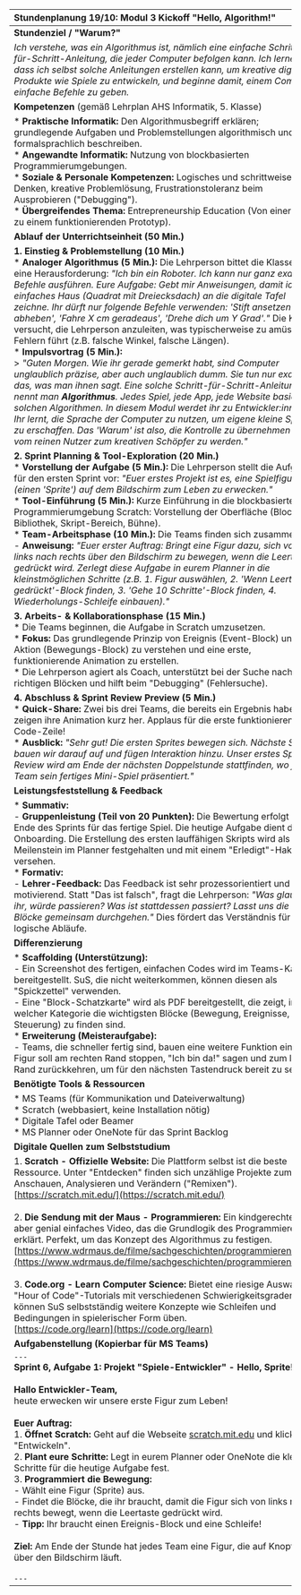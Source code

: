 | Stundenplanung 19/10: Modul 3 Kickoff "Hello, Algorithm!" |
| :--- |
| **Stundenziel / "Warum?"** |
| *Ich verstehe, was ein Algorithmus ist, nämlich eine einfache Schritt-für-Schritt-Anleitung, die jeder Computer befolgen kann. Ich lerne, dass ich selbst solche Anleitungen erstellen kann, um kreative digitale Produkte wie Spiele zu entwickeln, und beginne damit, einem Computer einfache Befehle zu geben.* |
| **Kompetenzen** (gemäß Lehrplan AHS Informatik, 5. Klasse) |
| *   **Praktische Informatik:** Den Algorithmusbegriff erklären; grundlegende Aufgaben und Problemstellungen algorithmisch und formalsprachlich beschreiben. <br> *   **Angewandte Informatik:** Nutzung von blockbasierten Programmierumgebungen. <br> *   **Soziale & Personale Kompetenzen:** Logisches und schrittweises Denken, kreative Problemlösung, Frustrationstoleranz beim Ausprobieren ("Debugging"). <br> *   **Übergreifendes Thema:** Entrepreneurship Education (Von einer Idee zu einem funktionierenden Prototyp). |
| **Ablauf der Unterrichtseinheit (50 Min.)** |
| **1. Einstieg & Problemstellung (10 Min.)** <br> *   **Analoger Algorithmus (5 Min.):** Die Lehrperson bittet die Klasse um eine Herausforderung: *"Ich bin ein Roboter. Ich kann nur ganz exakte Befehle ausführen. Eure Aufgabe: Gebt mir Anweisungen, damit ich ein einfaches Haus (Quadrat mit Dreiecksdach) an die digitale Tafel zeichne. Ihr dürft nur folgende Befehle verwenden: 'Stift ansetzen', 'Stift abheben', 'Fahre X cm geradeaus', 'Drehe dich um Y Grad'."* Die Klasse versucht, die Lehrperson anzuleiten, was typischerweise zu amüsanten Fehlern führt (z.B. falsche Winkel, falsche Längen). <br> *   **Impulsvortrag (5 Min.):** <br>> *"Guten Morgen. Wie ihr gerade gemerkt habt, sind Computer unglaublich präzise, aber auch unglaublich dumm. Sie tun nur exakt das, was man ihnen sagt. Eine solche Schritt-für-Schritt-Anleitung nennt man **Algorithmus**. Jedes Spiel, jede App, jede Website basiert auf solchen Algorithmen. In diesem Modul werdet ihr zu Entwickler:innen. Ihr lernt, die Sprache der Computer zu nutzen, um eigene kleine Spiele zu erschaffen. Das 'Warum' ist also, die Kontrolle zu übernehmen und vom reinen Nutzer zum kreativen Schöpfer zu werden."* |
| **2. Sprint Planning & Tool-Exploration (20 Min.)** <br> *   **Vorstellung der Aufgabe (5 Min.):** Die Lehrperson stellt die Aufgabe für den ersten Sprint vor: *"Euer erstes Projekt ist es, eine Spielfigur (einen 'Sprite') auf dem Bildschirm zum Leben zu erwecken."* <br> *   **Tool-Einführung (5 Min.):** Kurze Einführung in die blockbasierte Programmierumgebung Scratch: Vorstellung der Oberfläche (Block-Bibliothek, Skript-Bereich, Bühne). <br> *   **Team-Arbeitsphase (10 Min.):** Die Teams finden sich zusammen. <br> - **Anweisung:** *"Euer erster Auftrag: Bringt eine Figur dazu, sich von links nach rechts über den Bildschirm zu bewegen, wenn die Leertaste gedrückt wird. Zerlegt diese Aufgabe in eurem Planner in die kleinstmöglichen Schritte (z.B. 1. Figur auswählen, 2. 'Wenn Leertaste gedrückt'-Block finden, 3. 'Gehe 10 Schritte'-Block finden, 4. Wiederholungs-Schleife einbauen)."* |
| **3. Arbeits- & Kollaborationsphase (15 Min.)** <br> *   Die Teams beginnen, die Aufgabe in Scratch umzusetzen. <br> *   **Fokus:** Das grundlegende Prinzip von Ereignis (Event-Block) und Aktion (Bewegungs-Block) zu verstehen und eine erste, funktionierende Animation zu erstellen. <br> *   Die Lehrperson agiert als Coach, unterstützt bei der Suche nach den richtigen Blöcken und hilft beim "Debugging" (Fehlersuche). |
| **4. Abschluss & Sprint Review Preview (5 Min.)** <br> *   **Quick-Share:** Zwei bis drei Teams, die bereits ein Ergebnis haben, zeigen ihre Animation kurz her. Applaus für die erste funktionierende Code-Zeile! <br> *   **Ausblick:** *"Sehr gut! Die ersten Sprites bewegen sich. Nächste Stunde bauen wir darauf auf und fügen Interaktion hinzu. Unser erstes Sprint Review wird am Ende der nächsten Doppelstunde stattfinden, wo jedes Team sein fertiges Mini-Spiel präsentiert."* |
| **Leistungsfeststellung & Feedback** |
| *   **Summativ:** <br> - **Gruppenleistung (Teil von 20 Punkten):** Die Bewertung erfolgt am Ende des Sprints für das fertige Spiel. Die heutige Aufgabe dient dem Onboarding. Die Erstellung des ersten lauffähigen Skripts wird als erster Meilenstein im Planner festgehalten und mit einem "Erledigt"-Haken versehen. <br> *   **Formativ:** <br> - **Lehrer-Feedback:** Das Feedback ist sehr prozessorientiert und motivierend. Statt "Das ist falsch", fragt die Lehrperson: *"Was glaubtet ihr, würde passieren? Was ist stattdessen passiert? Lasst uns die Blöcke gemeinsam durchgehen."* Dies fördert das Verständnis für logische Abläufe. |
| **Differenzierung** |
| *   **Scaffolding (Unterstützung):** <br> - Ein Screenshot des fertigen, einfachen Codes wird im Teams-Kanal bereitgestellt. SuS, die nicht weiterkommen, können diesen als "Spickzettel" verwenden. <br> - Eine "Block-Schatzkarte" wird als PDF bereitgestellt, die zeigt, in welcher Kategorie die wichtigsten Blöcke (Bewegung, Ereignisse, Steuerung) zu finden sind. <br> *   **Erweiterung (Meisteraufgabe):** <br> - Teams, die schneller fertig sind, bauen eine weitere Funktion ein: Die Figur soll am rechten Rand stoppen, "Ich bin da!" sagen und zum linken Rand zurückkehren, um für den nächsten Tastendruck bereit zu sein. |
| **Benötigte Tools & Ressourcen** |
| *   MS Teams (für Kommunikation und Dateiverwaltung) <br> *   Scratch (webbasiert, keine Installation nötig) <br> *   Digitale Tafel oder Beamer <br> *   MS Planner oder OneNote für das Sprint Backlog |
| **Digitale Quellen zum Selbststudium** |
| 1. **Scratch - Offizielle Website:** Die Plattform selbst ist die beste Ressource. Unter "Entdecken" finden sich unzählige Projekte zum Anschauen, Analysieren und Verändern ("Remixen").<br>[https://scratch.mit.edu/](https://scratch.mit.edu/) <br><br> 2. **Die Sendung mit der Maus - Programmieren:** Ein kindgerechtes, aber genial einfaches Video, das die Grundlogik des Programmierens erklärt. Perfekt, um das Konzept des Algorithmus zu festigen.<br>[https://www.wdrmaus.de/filme/sachgeschichten/programmieren.php5](https://www.wdrmaus.de/filme/sachgeschichten/programmieren.php5) <br><br> 3. **Code.org - Learn Computer Science:** Bietet eine riesige Auswahl an "Hour of Code"-Tutorials mit verschiedenen Schwierigkeitsgraden. Hier können SuS selbstständig weitere Konzepte wie Schleifen und Bedingungen in spielerischer Form üben.<br>[https://code.org/learn](https://code.org/learn) |
| **Aufgabenstellung (Kopierbar für MS Teams)** |
| `---` <br> **Sprint 6, Aufgabe 1: Projekt "Spiele-Entwickler" - Hello, Sprite!** <br><br> **Hallo Entwickler-Team,** <br> heute erwecken wir unsere erste Figur zum Leben! <br><br> **Euer Auftrag:** <br> 1. **Öffnet Scratch:** Geht auf die Webseite [scratch.mit.edu](https://scratch.mit.edu/) und klickt auf "Entwickeln". <br> 2. **Plant eure Schritte:** Legt in eurem Planner oder OneNote die kleinen Schritte für die heutige Aufgabe fest. <br> 3. **Programmiert die Bewegung:** <br>    - Wählt eine Figur (Sprite) aus. <br>    - Findet die Blöcke, die ihr braucht, damit die Figur sich von links nach rechts bewegt, wenn die Leertaste gedrückt wird. <br>    - **Tipp:** Ihr braucht einen Ereignis-Block und eine Schleife! <br><br> **Ziel:** Am Ende der Stunde hat jedes Team eine Figur, die auf Knopfdruck über den Bildschirm läuft. <br><br> `---` |

